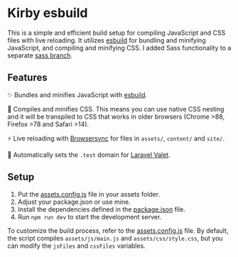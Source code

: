 # Kirby esbuild

This is a simple and efficient build setup for compiling JavaScript and CSS files with live reloading. It utilizes [esbuild](https://esbuild.github.io/) for bundling and minifying JavaScript, and compiling and minifying CSS. I added Sass functionality to a separate [sass branch](https://github.com/medienbaecker/kirby-esbuild/tree/sass).

## Features

✨ Bundles and minifies JavaScript with [esbuild](https://esbuild.github.io/).

🎨 Compiles and minifies CSS. This means you can use native CSS nesting and it will be transpiled to CSS that works in older browsers (Chrome >88, Firefox >78 and Safari >14).

⚡ Live reloading with [Browsersync](https://browsersync.io/) for files in `assets/`, `content/` and `site/`.

🐘 Automatically sets the `.test` domain for [Laravel Valet](https://github.com/laravel/valet).

## Setup

1. Put the [assets.config.js](assets/assets.config.js) file in your assets folder.
2. Adjust your package.json or use mine.
3. Install the dependencies defined in the [package.json](package.json) file.
4. Run `npm run dev` to start the development server.

To customize the build process, refer to the [assets.config.js](assets/assets.config.js) file. By default, the script compiles `assets/js/main.js` and `assets/css/style.css`, but you can modify the `jsFiles` and `cssFiles` variables.